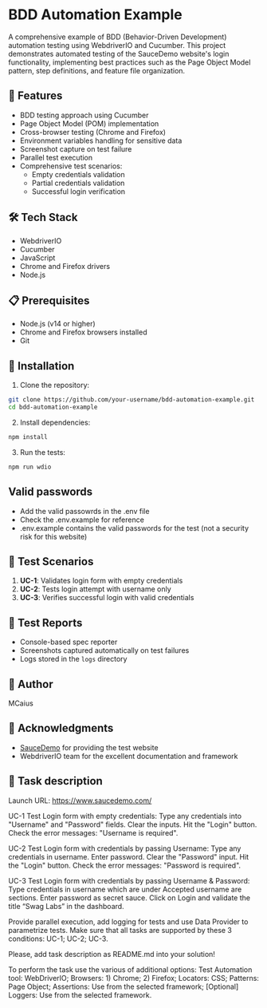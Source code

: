 
# BDD Automation Example

A comprehensive example of BDD (Behavior-Driven Development) automation testing using WebdriverIO and Cucumber. This project demonstrates automated testing of the SauceDemo website's login functionality, implementing best practices such as the Page Object Model pattern, step definitions, and feature file organization.

## 🚀 Features

- BDD testing approach using Cucumber
- Page Object Model (POM) implementation
- Cross-browser testing (Chrome and Firefox)
- Environment variables handling for sensitive data
- Screenshot capture on test failure
- Parallel test execution
- Comprehensive test scenarios:
  - Empty credentials validation
  - Partial credentials validation
  - Successful login verification

## 🛠️ Tech Stack

- WebdriverIO
- Cucumber
- JavaScript
- Chrome and Firefox drivers
- Node.js

## 📋 Prerequisites

- Node.js (v14 or higher)
- Chrome and Firefox browsers installed
- Git

## 🔧 Installation

1. Clone the repository:

```bash
git clone https://github.com/your-username/bdd-automation-example.git
cd bdd-automation-example
```

2. Install dependencies:

```bash
npm install
```

3. Run the tests:

```bash
npm run wdio
```         
## Valid passwords
- Add the valid passowrds in the .env file
- Check the .env.example for reference
- .env.example contains the valid passwords for the test (not a security risk for this website)


## 🧪 Test Scenarios

1. **UC-1**: Validates login form with empty credentials
2. **UC-2**: Tests login attempt with username only
3. **UC-3**: Verifies successful login with valid credentials

## 📝 Test Reports

- Console-based spec reporter
- Screenshots captured automatically on test failures
- Logs stored in the `logs` directory


## 👤 Author
MCaius

## 🙏 Acknowledgments

- [SauceDemo](https://www.saucedemo.com/) for providing the test website
- WebdriverIO team for the excellent documentation and framework

## 📝 Task description

Launch URL: https://www.saucedemo.com/

UC-1 Test Login form with empty credentials:
Type any credentials into "Username" and "Password" fields.
Clear the inputs.
Hit the "Login" button.
Check the error messages: "Username is required".


UC-2 Test Login form with credentials by passing Username:
Type any credentials in username.
Enter password.
Clear the "Password" input.
Hit the "Login" button.
Check the error messages: "Password is required".


UC-3 Test Login form with credentials by passing Username & Password:
Type credentials in username which are under Accepted username are sections.
Enter password as secret sauce.
Click on Login and validate the title “Swag Labs” in the dashboard.

Provide parallel execution, add logging for tests and use Data Provider to parametrize tests. Make sure that all tasks are supported by these 3 conditions: UC-1; UC-2; UC-3.

Please, add task description as README.md into your solution!


To perform the task use the various of additional options:
Test Automation tool: WebDriverIO;
Browsers: 1) Chrome; 2) Firefox;
Locators: CSS;
Patterns: Page Object;
Assertions: Use from the selected framework;
[Optional] Loggers: Use from the selected framework.


